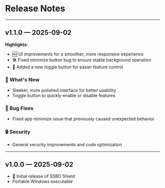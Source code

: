 # Release Notes

---

## v1.1.0 — 2025-09-02
**Highlights:**  
- 🆕 UI improvements for a smoother, more responsive experience  
- 🛠️ Fixed minimize button bug to ensure stable background operation  
- 🔘 Added a new toggle button for easier feature control  

### 🚀 What's New
- Sleeker, more polished interface for better usability  
- Toggle button to quickly enable or disable features  

### 🐞 Bug Fixes
- Fixed app minimize issue that previously caused unexpected behavior  

### 🔒 Security
- General security improvements and code optimization

---

## v1.0.0 — 2025-09-02
- 🏁 Initial release of SSBD Shield
- Portable Windows executable
